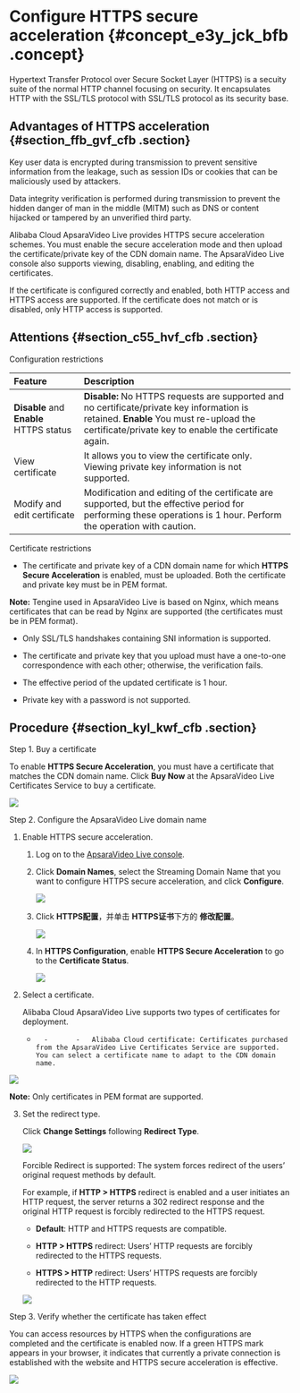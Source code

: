 # Configure HTTPS secure acceleration {#concept_e3y_jck_bfb .concept}

Hypertext Transfer Protocol over Secure Socket Layer \(HTTPS\) is a secuity suite of the normal HTTP channel focusing on security. It encapsulates HTTP with the SSL/TLS protocol with SSL/TLS protocol as its security base.

## Advantages of HTTPS acceleration {#section_ffb_gvf_cfb .section}

Key user data is encrypted during transmission to prevent sensitive information from the leakage, such as session IDs or cookies that can be maliciously used by attackers.

Data integrity verification is performed during transmission to prevent the hidden danger of man in the middle \(MITM\) such as DNS or content hijacked or tampered by an unverified third party.

Alibaba Cloud ApsaraVideo Live provides HTTPS secure acceleration schemes. You must enable the secure acceleration mode and then upload the certificate/private key of the CDN domain name. The ApsaraVideo Live console also supports viewing, disabling, enabling, and editing the certificates.

If the certificate is configured correctly and enabled, both HTTP access and HTTPS access are supported. If the certificate does not match or is disabled, only HTTP access is supported.

## Attentions {#section_c55_hvf_cfb .section}

Configuration restrictions

|Feature|Description|
|:------|:----------|
|**Disable** and **Enable** HTTPS status|**Disable:** No HTTPS requests are supported and no certificate/private key information is retained. **Enable** You must re-upload the certificate/private key to enable the certificate again.|
|View certificate|It allows you to view the certificate only. Viewing private key information is not supported.|
|Modify and edit certificate|Modification and editing of the certificate are supported, but the effective period for performing these operations is 1 hour. Perform the operation with caution.|

Certificate restrictions

-   The certificate and private key of a CDN domain name for which **HTTPS Secure Acceleration** is enabled, must be uploaded. Both the certificate and private key must be in PEM format.

**Note:** Tengine used in ApsaraVideo Live is based on Nginx, which means certificates that can be read by Nginx are supported \(the certificates must be in PEM format\).

-   Only SSL/TLS handshakes containing SNI information is supported.

-   The certificate and private key that you upload must have a one-to-one correspondence with each other; otherwise, the verification fails.

-   The effective period of the updated certificate is 1 hour.

-   Private key with a password is not supported.


## Procedure {#section_kyl_kwf_cfb .section}

Step 1. Buy a certificate

To enable **HTTPS Secure Acceleration**, you must have a certificate that matches the CDN domain name. Click **Buy Now** at the ApsaraVideo Live Certificates Service to buy a certificate.

![](http://static-aliyun-doc.oss-cn-hangzhou.aliyuncs.com/assets/img/20692/154512607111633_en-US.png)

Step 2. Configure the ApsaraVideo Live domain name

1.  Enable HTTPS secure acceleration.
    1.  Log on to the [ApsaraVideo Live console](https://partners-intl.aliyun.com/login-required#/live).
    2.  Click **Domain Names**, select the Streaming Domain Name that you want to configure HTTPS secure acceleration, and click **Configure**.

        ![](http://static-aliyun-doc.oss-cn-hangzhou.aliyuncs.com/assets/img/20692/154512607111635_en-US.png)

    3.  Click **HTTPS配置**，并单击 **HTTPS证书**下方的 **修改配置**。

        ![](http://static-aliyun-doc.oss-cn-hangzhou.aliyuncs.com/assets/img/20692/154512607111636_en-US.png)

    4.  In **HTTPS Configuration**, enable **HTTPS Secure Acceleration** to go to the **Certificate Status**.

        ![](http://static-aliyun-doc.oss-cn-hangzhou.aliyuncs.com/assets/img/20692/154512607111637_en-US.png)

2.  Select a certificate.

    Alibaba Cloud ApsaraVideo Live supports two types of certificates for deployment.

    -       -       -   Alibaba Cloud certificate: Certificates purchased from the ApsaraVideo Live Certificates Service are supported. You can select a certificate name to adapt to the CDN domain name.

![](http://static-aliyun-doc.oss-cn-hangzhou.aliyuncs.com/assets/img/20692/154512607111638_en-US.png)

**Note:** Only certificates in PEM format are supported.

3.  Set the redirect type.

    Click **Change Settings** following **Redirect Type**.

    ![](http://static-aliyun-doc.oss-cn-hangzhou.aliyuncs.com/assets/img/20692/154512607111639_en-US.png)

    Forcible Redirect is supported: The system forces redirect of the users’ original request methods by default.

    For example, if **HTTP \> HTTPS** redirect is enabled and a user initiates an HTTP request, the server returns a 302 redirect response and the original HTTP request is forcibly redirected to the HTTPS request.

    -   **Default**: HTTP and HTTPS requests are compatible.

    -   **HTTP \> HTTPS** redirect: Users’ HTTP requests are forcibly redirected to the HTTPS requests.

    -   **HTTPS \> HTTP** redirect: Users’ HTTPS requests are forcibly redirected to the HTTP requests.

    ![](http://static-aliyun-doc.oss-cn-hangzhou.aliyuncs.com/assets/img/20692/154512607111640_en-US.png)


Step 3. Verify whether the certificate has taken effect

You can access resources by HTTPS when the configurations are completed and the certificate is enabled now. If a green HTTPS mark appears in your browser, it indicates that currently a private connection is established with the website and HTTPS secure acceleration is effective.

![](http://static-aliyun-doc.oss-cn-hangzhou.aliyuncs.com/assets/img/20692/154512607211641_en-US.png)

